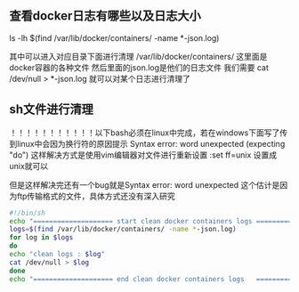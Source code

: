 ## 查看docker日志有哪些以及日志大小

ls -lh $(find /var/lib/docker/containers/ -name *-json.log)

其中可以进入对应目录下面进行清理
/var/lib/docker/containers/ 这里面是docker容器的各种文件
然后里面的json.log是他们的日志文件
我们需要 cat /dev/null > *-json.log 就可以对某个日志进行清理了

## sh文件进行清理
！！！！！！！！！！！以下bash必须在linux中完成，若在windows下面写了传到linux中会因为换行符的原因提示 Syntax error: word unexpected (expecting "do")
这样解决方式是使用vim编辑器对文件进行重新设置 :set ff=unix 设置成unix就可以

但是这样解决完还有一个bug就是Syntax error: word unexpected
这个估计是因为ftp传输格式的文件，具体方式还没有深入研究

```bash
#!/bin/sh
echo "==================== start clean docker containers logs =========================="
logs=$(find /var/lib/docker/containers/ -name *-json.log)
for log in $logs
do
echo "clean logs : $log"
cat /dev/null > $log
done
echo "==================== end clean docker containers logs   =========================="
```
